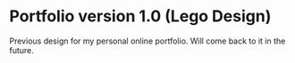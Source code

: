 # Portfolio version 1.0 (Lego Design)
Previous design for my personal online portfolio. Will come back to it in the future.
